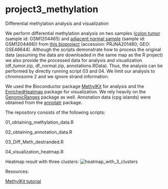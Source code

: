 # project3_methylation
Differential methylation analysis and visualization

We perform differential methylation analysis on two samples ([colon tumor](https://www.ncbi.nlm.nih.gov/geo/query/acc.cgi?acc=GSM1204465) (sample id: GSM1204465) and [adjacent normal sample](https://www.ncbi.nlm.nih.gov/geo/query/acc.cgi?acc=GSM1204466) (sample id: GSM1204466)) from [this bioproject](https://www.ncbi.nlm.nih.gov/bioproject/PRJNA201480) (accession: PRJNA201480; GEO: GSE46644). Although the scripts demonstrate how to process the original data (assuming the data are downloaded in the same map as the R project) we also provide the processed data for analysis and visualization (df_tumor.zip, df_normal.zip, annotations.RData). Thus, the analysis can be performed by directly running script 03 and 04. We limit our analysis to chromosome 2 and we ignore strand information.

We used the Bioconductor package [MethylKit](https://www.bioconductor.org/packages/release/bioc/html/methylKit.html) for analysis and the [EnrichedHeatmap](https://bioconductor.org/packages/release/bioc/html/EnrichedHeatmap.html) package for visualization. We rely heavily on the [GenomicRanges](https://bioconductor.org/packages/release/bioc/html/GenomicRanges.html) package as well. Annotation data (cpg islands) were obtained from the [annotatr](https://www.bioconductor.org/packages/release/bioc/html/annotatr.html) package.

The repository consists of the following scripts:

01_obtaining_methylation_data.R

02_obtaining_annotation_data.R

03_Diff_Meth_destranded.R

04_visualization_heatmap.R

Heatmap result with three clusters:
![heatmap_with_3_clusters](https://github.com/user-attachments/assets/02fa7442-5875-47bd-825f-d01df4eb372c)




Resources:

[MethylKit tutorial](https://www.bioconductor.org/packages/release/bioc/vignettes/methylKit/inst/doc/methylKit.html)




